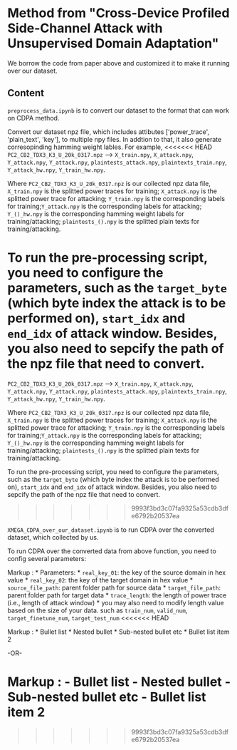 # Method from "Cross-Device Profiled Side-Channel Attack with Unsupervised Domain Adaptation"

We borrow the code from paper above and customized it to make it running over our dataset.

## Content
```preprocess_data.ipynb``` is to convert our dataset to the format that can work on CDPA method.  

Convert our dataset npz file, which includes attibutes ['power_trace', 'plain_text', 'key'], to multiple npy files. In addtion to that, it also generate corresopinding hamming weight lables. For example,
<<<<<<< HEAD
```PC2_CB2_TDX3_K3_U_20k_0317.npz``` --> ```X_train.npy```, ```X_attack.npy```, ```Y_attack.npy```, ```Y_attack.npy```, ```plaintests_attack.npy```, ```plaintexts_train.npy```, ```Y_attack_hw.npy```, ```Y_train_hw.npy```.

Where ```PC2_CB2_TDX3_K3_U_20k_0317.npz``` is our collected npz data file, ```X_train.npy``` is the splitted power traces for training; ```X_attack.npy``` is the splitted power trace for attacking; ```Y_train.npy``` is the corresponding labels for training;```Y_attack.npy``` is the corresponding labels for attacking; ```Y_()_hw.npy``` is the corresponding hamming weight labels for training/attacking; ```plaintests_().npy``` is the splitted plain texts for training/attacking.

To run the pre-processing script, you need to configure the parameters, such as the ```target_byte``` (which byte index the attack is to be performed on), ```start_idx``` and ```end_idx``` of attack window. Besides, you also need to sepcify the path of the npz file that need to convert.
=======
```PC2_CB2_TDX3_K3_U_20k_0317.npz``` --> ```X_train.npy```, ```X_attack.npy```, ```Y_attack.npy```, ```Y_attack.npy```, ```plaintests_attack.npy```, ```plaintexts_train.npy```, ```Y_attack_hw.npy```, ```Y_train_hw.npy```. 

Where ```PC2_CB2_TDX3_K3_U_20k_0317.npz``` is our collected npz data file, ```X_train.npy``` is the splitted power traces for training; ```X_attack.npy``` is the splitted power trace for attacking; ```Y_train.npy``` is the corresponding labels for training;```Y_attack.npy``` is the corresponding labels for attacking; ```Y_()_hw.npy``` is the corresponding hamming weight labels for training/attacking; ```plaintests_().npy``` is the splitted plain texts for training/attacking.

To run the pre-processing script, you need to configure the parameters, such as the ```target_byte``` (which byte index the attack is to be performed on), ```start_idx``` and ```end_idx``` of attack window. Besides, you also need to sepcify the path of the npz file that need to convert. 
>>>>>>> 9993f3bd3c07fa9325a53cdb3dfe6792b20537ea

```XMEGA_CDPA_over_our_dataset.ipynb``` is to run CDPA over the converted dataset, which collected by us.

To run CDPA over the converted data from above function, you need to config several parameters:

Markup : * Parameters:
            * ```real_key_01```: the key of the source domain in hex value
            * ```real_key_02```: the key of the target domain in hex value
            * ```source_file_path```: parent folder path for source data
            * ```target_file_path```: parent folder path for target data
            * ```trace_length```: the length of power trace (i.e., length of attack window)
            * you may also need to modify length value based on the size of your data. such as ```train_num```, ```valid_num```, ```target_finetune_num```, ```target_test_num```
<<<<<<< HEAD

Markup : * Bullet list
             * Nested bullet
                 * Sub-nested bullet etc
         * Bullet list item 2

-OR-

Markup : - Bullet list
             - Nested bullet
                 - Sub-nested bullet etc
         - Bullet list item 2
=======
            

>>>>>>> 9993f3bd3c07fa9325a53cdb3dfe6792b20537ea

